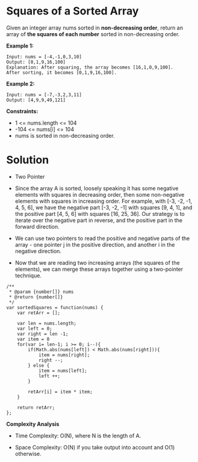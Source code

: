 # Squares of a Sorted Array

Given an integer array nums sorted in **non-decreasing order**, return an array of **the squares of each number** sorted in non-decreasing order.

**Example 1:**
```
Input: nums = [-4,-1,0,3,10]
Output: [0,1,9,16,100]
Explanation: After squaring, the array becomes [16,1,0,9,100].
After sorting, it becomes [0,1,9,16,100].
```
**Example 2:**
```
Input: nums = [-7,-3,2,3,11]
Output: [4,9,9,49,121]
 ```

**Constraints:**

* 1 <= nums.length <= 104
* -104 <= nums[i] <= 104
* nums is sorted in non-decreasing order.

# Solution
* Two Pointer
* Since the array A is sorted, loosely speaking it has some negative elements with squares in decreasing order, then some non-negative elements with squares in increasing order.
For example, with [-3, -2, -1, 4, 5, 6], we have the negative part [-3, -2, -1] with squares [9, 4, 1], and the positive part [4, 5, 6] with squares [16, 25, 36]. Our strategy is to iterate over the negative part in reverse, and the positive part in the forward direction.


* We can use two pointers to read the positive and negative parts of the array - one pointer j in the positive direction, and another i in the negative direction.

* Now that we are reading two increasing arrays (the squares of the elements), we can merge these arrays together using a two-pointer technique.
```
/**
 * @param {number[]} nums
 * @return {number[]}
 */
var sortedSquares = function(nums) {
    var retArr = [];
    
    var len = nums.length;
    var left = 0;
    var right = len -1;
    var item = 0
    for(var i= len-1; i >= 0; i--){
        if(Math.abs(nums[left]) < Math.abs(nums[right])){
            item = nums[right];
            right --; 
        } else {
            item = nums[left];
            left ++;      
        }
        
        retArr[i] = item * item;
    }
    
    return retArr;
};
```

**Complexity Analysis**

* Time Complexity: O(N), where N is the length of A.

* Space Complexity: O(N) if you take output into account and O(1) otherwise.
